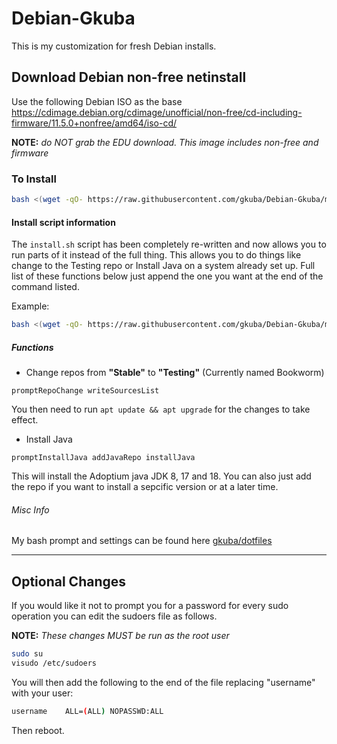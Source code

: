 # Debian-Gkuba

This is my customization for fresh Debian installs.

## Download Debian non-free netinstall

Use the following Debian ISO as the base <https://cdimage.debian.org/cdimage/unofficial/non-free/cd-including-firmware/11.5.0+nonfree/amd64/iso-cd/>

__NOTE:__ _do NOT grab the EDU download. This image includes non-free and firmware_

### To Install

```bash
bash <(wget -qO- https://raw.githubusercontent.com/gkuba/Debian-Gkuba/main/install.sh)
```

#### Install script information

The `install.sh` script has been completely re-written and now allows you to run parts of it instead of the full thing.
This allows you to do things like change to the Testing repo or Install Java on a system already set up.
Full list of these functions below just append the one you want at the end of the command listed.

Example:

```bash
bash <(wget -qO- https://raw.githubusercontent.com/gkuba/Debian-Gkuba/main/install.sh) addJavaRepo
```

##### Functions

- Change repos from **"Stable"** to **"Testing"** (Currently named Bookworm)

```text
promptRepoChange writeSourcesList
```

You then need to run `apt update && apt upgrade` for the changes to take effect.

- Install Java

```text
promptInstallJava addJavaRepo installJava
```

This will install the Adoptium java JDK 8, 17 and 18.
You can also just add the repo if you want to install a sepcific version or at a later time.

###### Misc Info

My bash prompt and settings can be found here [gkuba/dotfiles][gkuba/dotfiles]

[gkuba/dotfiles]: https://github.com/gkuba/dotfiles

___

## Optional Changes

If you would like it not to prompt you for a password for every sudo operation you can edit the sudoers file as follows.

__NOTE:__ _These changes MUST be run as the root user_

```bash
sudo su
visudo /etc/sudoers
```

You will then add the following to the end of the file replacing "username" with your user:

```bash
username    ALL=(ALL) NOPASSWD:ALL
```

Then reboot.
